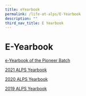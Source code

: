 ```yaml
---
title: eYearbook
permalink: /life-at-alps/E-Yearbook
description: ""
third_nav_title: E Yearbook
---
```

# **E-Yearbook**


[e-Yearbook of the Pioneer Batch](https://alexandrapri.moe.edu.sg/qql/slot/u146/E-Yearbook/2014/index.html)


[2021 ALPS Yearbook](https://online.fliphtml5.com/xsroz/qyez/)

  

[2020 ALPS Yearbook](https://online.fliphtml5.com/neuud/wrvc/)  
  
  

[2019 ALPS Yearbook](https://issuu.com/syedisk/docs/2019_alps_yearbook)